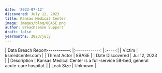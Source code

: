 ```yaml
---
date: '2023-07-12'
discovered: July 12, 2023
title: Kansas Medical Center
image: images/blog/8BASE.png
author: Breachsense Support
draft: false
yearmonths: 2023/july
---
```


| Data Breach Report------------:     |:-------------:    | :-----:|
| Victim      | ksmedcenter.com      | 
| Threat Actor      | 8BASE      | 
| Date Discovered      | Jul 12, 2023      | 
| Description      | Kansas Medical Center is a full-service 58-bed, general acute-care hospital.      | 
| Leak Size      | Unknown      | 

